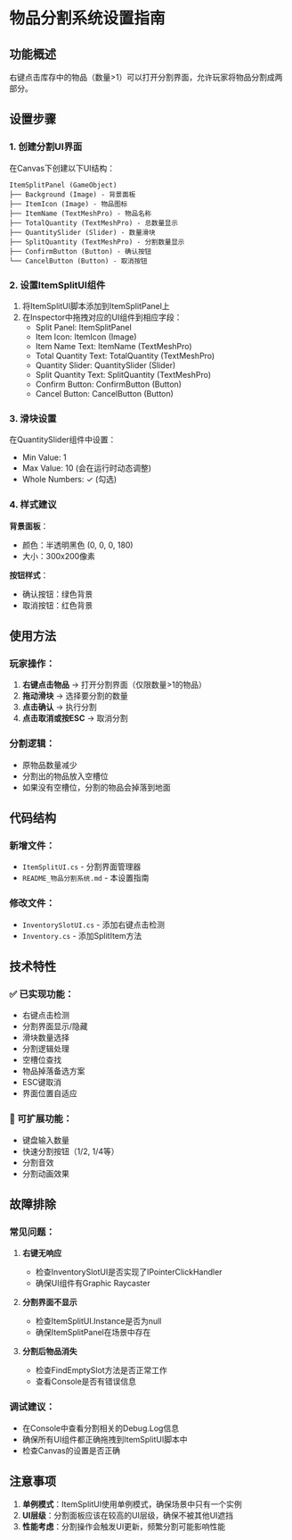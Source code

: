 # 物品分割系统设置指南

## 功能概述

右键点击库存中的物品（数量>1）可以打开分割界面，允许玩家将物品分割成两部分。

## 设置步骤

### 1. 创建分割UI界面

在Canvas下创建以下UI结构：

```
ItemSplitPanel (GameObject)
├── Background (Image) - 背景面板
├── ItemIcon (Image) - 物品图标
├── ItemName (TextMeshPro) - 物品名称
├── TotalQuantity (TextMeshPro) - 总数量显示
├── QuantitySlider (Slider) - 数量滑块
├── SplitQuantity (TextMeshPro) - 分割数量显示
├── ConfirmButton (Button) - 确认按钮
└── CancelButton (Button) - 取消按钮
```

### 2. 设置ItemSplitUI组件

1. 将ItemSplitUI脚本添加到ItemSplitPanel上
2. 在Inspector中拖拽对应的UI组件到相应字段：
   - Split Panel: ItemSplitPanel
   - Item Icon: ItemIcon (Image)
   - Item Name Text: ItemName (TextMeshPro)
   - Total Quantity Text: TotalQuantity (TextMeshPro)
   - Quantity Slider: QuantitySlider (Slider)
   - Split Quantity Text: SplitQuantity (TextMeshPro)
   - Confirm Button: ConfirmButton (Button)
   - Cancel Button: CancelButton (Button)

### 3. 滑块设置

在QuantitySlider组件中设置：
- Min Value: 1
- Max Value: 10 (会在运行时动态调整)
- Whole Numbers: ✓ (勾选)

### 4. 样式建议

**背景面板**：
- 颜色：半透明黑色 (0, 0, 0, 180)
- 大小：300x200像素

**按钮样式**：
- 确认按钮：绿色背景
- 取消按钮：红色背景

## 使用方法

### 玩家操作：
1. **右键点击物品** → 打开分割界面（仅限数量>1的物品）
2. **拖动滑块** → 选择要分割的数量
3. **点击确认** → 执行分割
4. **点击取消或按ESC** → 取消分割

### 分割逻辑：
- 原物品数量减少
- 分割出的物品放入空槽位
- 如果没有空槽位，分割的物品会掉落到地面

## 代码结构

### 新增文件：
- `ItemSplitUI.cs` - 分割界面管理器
- `README_物品分割系统.md` - 本设置指南

### 修改文件：
- `InventorySlotUI.cs` - 添加右键点击检测
- `Inventory.cs` - 添加SplitItem方法

## 技术特性

### ✅ 已实现功能：
- 右键点击检测
- 分割界面显示/隐藏
- 滑块数量选择
- 分割逻辑处理
- 空槽位查找
- 物品掉落备选方案
- ESC键取消
- 界面位置自适应

### 🔧 可扩展功能：
- 键盘输入数量
- 快速分割按钮（1/2, 1/4等）
- 分割音效
- 分割动画效果

## 故障排除

### 常见问题：

1. **右键无响应**
   - 检查InventorySlotUI是否实现了IPointerClickHandler
   - 确保UI组件有Graphic Raycaster

2. **分割界面不显示**
   - 检查ItemSplitUI.Instance是否为null
   - 确保ItemSplitPanel在场景中存在

3. **分割后物品消失**
   - 检查FindEmptySlot方法是否正常工作
   - 查看Console是否有错误信息

### 调试建议：
- 在Console中查看分割相关的Debug.Log信息
- 确保所有UI组件都正确拖拽到ItemSplitUI脚本中
- 检查Canvas的设置是否正确

## 注意事项

1. **单例模式**：ItemSplitUI使用单例模式，确保场景中只有一个实例
2. **UI层级**：分割面板应该在较高的UI层级，确保不被其他UI遮挡
3. **性能考虑**：分割操作会触发UI更新，频繁分割可能影响性能
